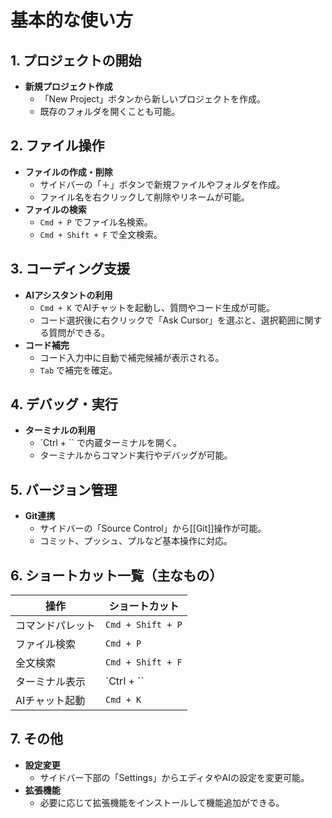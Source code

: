 # 基本的な使い方

## 1. プロジェクトの開始
- **新規プロジェクト作成**  
  - 「New Project」ボタンから新しいプロジェクトを作成。
  - 既存のフォルダを開くことも可能。

## 2. ファイル操作
- **ファイルの作成・削除**  
  - サイドバーの「＋」ボタンで新規ファイルやフォルダを作成。
  - ファイル名を右クリックして削除やリネームが可能。
- **ファイルの検索**  
  - `Cmd + P` でファイル名検索。
  - `Cmd + Shift + F` で全文検索。

## 3. コーディング支援
- **AIアシスタントの利用**  
  - `Cmd + K` でAIチャットを起動し、質問やコード生成が可能。
  - コード選択後に右クリックで「Ask Cursor」を選ぶと、選択範囲に関する質問ができる。
- **コード補完**  
  - コード入力中に自動で補完候補が表示される。
  - `Tab` で補完を確定。

## 4. デバッグ・実行
- **ターミナルの利用**  
  - `Ctrl + `` で内蔵ターミナルを開く。
  - ターミナルからコマンド実行やデバッグが可能。

## 5. バージョン管理
- **Git連携**  
  - サイドバーの「Source Control」から[[Git]]操作が可能。
  - コミット、プッシュ、プルなど基本操作に対応。

## 6. ショートカット一覧（主なもの）
| 操作                | ショートカット         |
|---------------------|-----------------------|
| コマンドパレット    | `Cmd + Shift + P`     |
| ファイル検索        | `Cmd + P`             |
| 全文検索            | `Cmd + Shift + F`     |
| ターミナル表示      | `Ctrl + ``            |
| AIチャット起動      | `Cmd + K`             |

## 7. その他
- **設定変更**  
  - サイドバー下部の「Settings」からエディタやAIの設定を変更可能。
- **拡張機能**  
  - 必要に応じて拡張機能をインストールして機能追加ができる。